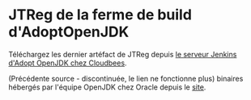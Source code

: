 # JTReg de la ferme de build d'AdoptOpenJDK

Téléchargez les dernier artéfact de JTReg depuis [le serveur Jenkins d'Adopt OpenJDK chez Cloudbees](https://adopt-openjdk.ci.cloudbees.com/job/jtreg/lastSuccessfulBuild/artifact/).

(Précédente source - discontinuée, le lien ne fonctionne plus) binaires hébergés par l'équipe OpenJDK chez Oracle depuis le [ site](http://download.java.net/openjdk/jtreg/).